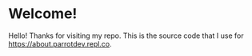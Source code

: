# Welcome!
Hello! Thanks for visiting my repo. This is the source code that I use for https://about.parrotdev.repl.co.
